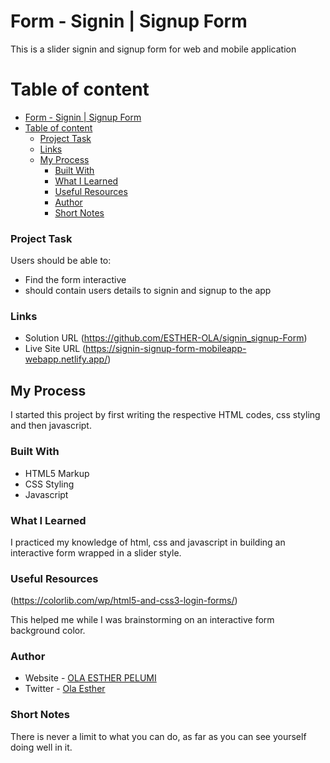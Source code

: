 # Form - Signin | Signup Form

This is a slider signin and signup form for web and mobile application

# Table of content

- [Form - Signin | Signup Form](#form---signin--signup-form)
- [Table of content](#table-of-content)
    - [Project Task](#project-task)
    - [Links](#links)
  - [My Process](#my-process)
    - [Built With](#built-with)
    - [What I Learned](#what-i-learned)
    - [Useful Resources](#useful-resources)
    - [Author](#author)
    - [Short Notes](#short-notes)


### Project Task

Users should be able to:

- Find the form interactive
- should contain users details to signin and signup to the app


### Links

- Solution URL (https://github.com/ESTHER-OLA/signin_signup-Form)
- Live Site URL (https://signin-signup-form-mobileapp-webapp.netlify.app/)


## My Process

I started this project by first writing the respective HTML codes, css styling and then javascript. 

### Built With 

- HTML5 Markup
- CSS Styling
- Javascript

### What I Learned 

I practiced my knowledge of html, css and javascript in building an interactive form wrapped in a slider style.


### Useful Resources 
(https://colorlib.com/wp/html5-and-css3-login-forms/)

This helped me while I was brainstorming on an interactive form background color.

### Author 

- Website - [OLA ESTHER PELUMI](https://github.com/ESTHER-OLA)
- Twitter - [Ola Esther](https://twitter.com/P_tomiwa_?t=HE5B98KKAv0af67LEabh6Q&s=09)


### Short Notes
There is never a limit to what you can do, as far as you can see yourself doing well in it.